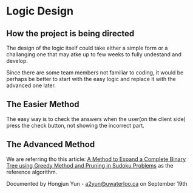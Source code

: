 # Logic Design
## How the project is being directed
The design of the logic itself could take either a simple form or a challanging one that may atke up to few weeks to fully undestand and develop.

Since there are some team members not familiar to coding, it would be perhaps be better to start with the easy logic and replace it with the advanced one later.

## The Easier Method
The easy way is to check the answers when the user(on the client side) press the check button, not showing the incorrect part.

## The Advanced Method
We are referring tho this article: <a href="https://www.koreascience.or.kr/article/JAKO201718555882191.pdf">
A Method to Expand a Complete Binary Tree using Greedy Method and Pruning in Sudoku Problems</a> as the reference algorithm.

Documented by Hongjun Yun - a2yun@uwaterloo.ca on September 19th
